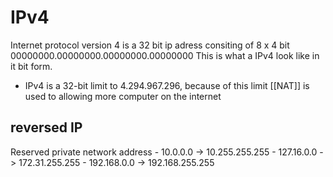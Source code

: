 # IPv4 
Internet protocol version 4 is a 32 bit ip adress consiting of 8 x 4 bit 
00000000.00000000.00000000.00000000
This is what a IPv4 look like in it bit form. 
- IPv4 is a 32-bit limit to 4.294.967.296, because of this limit [[NAT]] is used to allowing more computer on the internet


## reversed IP 
Reserved private network address 
	-	10.0.0.0 -> 10.255.255.255
	-	127.16.0.0 -> 172.31.255.255
	-	192.168.0.0 -> 192.168.255.255